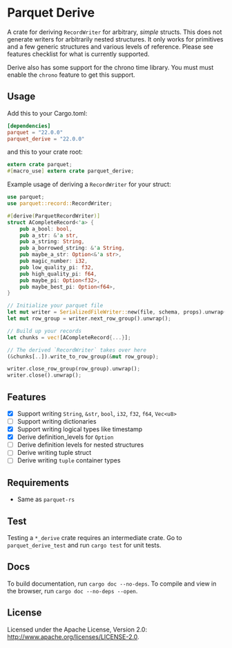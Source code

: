 <!---
  Licensed to the Apache Software Foundation (ASF) under one
  or more contributor license agreements.  See the NOTICE file
  distributed with this work for additional information
  regarding copyright ownership.  The ASF licenses this file
  to you under the Apache License, Version 2.0 (the
  "License"); you may not use this file except in compliance
  with the License.  You may obtain a copy of the License at

    http://www.apache.org/licenses/LICENSE-2.0

  Unless required by applicable law or agreed to in writing,
  software distributed under the License is distributed on an
  "AS IS" BASIS, WITHOUT WARRANTIES OR CONDITIONS OF ANY
  KIND, either express or implied.  See the License for the
  specific language governing permissions and limitations
  under the License.
-->

# Parquet Derive

A crate for deriving `RecordWriter` for arbitrary, _simple_ structs. This does not generate writers for arbitrarily nested
structures. It only works for primitives and a few generic structures and
various levels of reference. Please see features checklist for what is currently
supported.

Derive also has some support for the chrono time library. You must must enable the `chrono` feature to get this support.

## Usage

Add this to your Cargo.toml:

```toml
[dependencies]
parquet = "22.0.0"
parquet_derive = "22.0.0"
```

and this to your crate root:

```rust
extern crate parquet;
#[macro_use] extern crate parquet_derive;
```

Example usage of deriving a `RecordWriter` for your struct:

```rust
use parquet;
use parquet::record::RecordWriter;

#[derive(ParquetRecordWriter)]
struct ACompleteRecord<'a> {
    pub a_bool: bool,
    pub a_str: &'a str,
    pub a_string: String,
    pub a_borrowed_string: &'a String,
    pub maybe_a_str: Option<&'a str>,
    pub magic_number: i32,
    pub low_quality_pi: f32,
    pub high_quality_pi: f64,
    pub maybe_pi: Option<f32>,
    pub maybe_best_pi: Option<f64>,
}

// Initialize your parquet file
let mut writer = SerializedFileWriter::new(file, schema, props).unwrap();
let mut row_group = writer.next_row_group().unwrap();

// Build up your records
let chunks = vec![ACompleteRecord{...}];

// The derived `RecordWriter` takes over here
(&chunks[..]).write_to_row_group(&mut row_group);

writer.close_row_group(row_group).unwrap();
writer.close().unwrap();
```

## Features

- [x] Support writing `String`, `&str`, `bool`, `i32`, `f32`, `f64`, `Vec<u8>`
- [ ] Support writing dictionaries
- [x] Support writing logical types like timestamp
- [x] Derive definition_levels for `Option`
- [ ] Derive definition levels for nested structures
- [ ] Derive writing tuple struct
- [ ] Derive writing `tuple` container types

## Requirements

- Same as `parquet-rs`

## Test

Testing a `*_derive` crate requires an intermediate crate. Go to `parquet_derive_test` and run `cargo test` for
unit tests.

## Docs

To build documentation, run `cargo doc --no-deps`.
To compile and view in the browser, run `cargo doc --no-deps --open`.

## License

Licensed under the Apache License, Version 2.0: http://www.apache.org/licenses/LICENSE-2.0.
